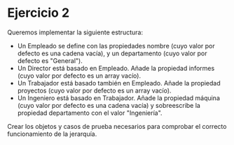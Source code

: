 # Ejercicio 2

Queremos implementar la siguiente estructura:

- Un Empleado se define con las propiedades nombre (cuyo valor por defecto es una cadena vacía), y un departamento (cuyo valor por defecto es "General").
- Un Director está basado en Empleado. Añade la propiedad informes (cuyo valor por defecto es un array vacío).
- Un Trabajador está basado también en Empleado. Añade la propiedad proyectos (cuyo valor por defecto es un array vacío).
- Un Ingeniero está basado en Trabajador. Añade la propiedad máquina (cuyo valor por defecto es una cadena vacía) y sobreescribe la propiedad departamento con el valor "Ingeniería".

Crear los objetos y casos de prueba necesarios para comprobar el correcto funcionamiento de la jerarquía.
